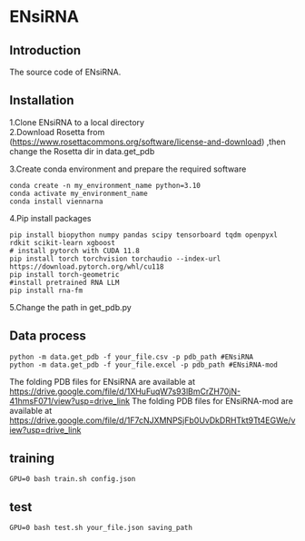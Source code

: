 # ENsiRNA
## Introduction
The source code of ENsiRNA.
## Installation
1.Clone ENsiRNA to a local directory    
2.Download Rosetta from (https://www.rosettacommons.org/software/license-and-download) ,then change the Rosetta dir in data.get_pdb     

3.Create conda environment and prepare the required software
```
conda create -n my_environment_name python=3.10
conda activate my_environment_name
conda install viennarna
```
4.Pip install packages  
```
pip install biopython numpy pandas scipy tensorboard tqdm openpyxl rdkit scikit-learn xgboost
# install pytorch with CUDA 11.8
pip install torch torchvision torchaudio --index-url https://download.pytorch.org/whl/cu118
pip install torch-geometric
#install pretrained RNA LLM
pip install rna-fm
```
5.Change the path in get_pdb.py
## Data process
```
python -m data.get_pdb -f your_file.csv -p pdb_path #ENsiRNA
python -m data.get_pdb -f your_file.excel -p pdb_path #ENsiRNA-mod
```
The folding PDB files for ENsiRNA are available at https://drive.google.com/file/d/1XHuFuqW7s93lBmCrZH70jN-41hmsF071/view?usp=drive_link
The folding PDB files for ENsiRNA-mod are available at https://drive.google.com/file/d/1F7cNJXMNPSjFb0UvDkDRHTkt9Tt4EGWe/view?usp=drive_link
## training
```
GPU=0 bash train.sh config.json
```
## test
```
GPU=0 bash test.sh your_file.json saving_path
```
